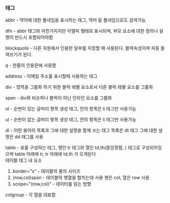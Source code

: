 ### 태그

abbr - 약어에 대한 풀네임을 표시하는 태그, 약어 밑 풀네임으로도 검색가능    
  
dfn - abbr 태그와 마찬가지지만 이탤릭 형태로 표시되며, 부모 요소에 대한 정의나 설명이 반드시 포함되어야함    

blockquote - 다른 자원에서 인용한 일부를 지정할 때 사용된다. 블럭속성이며 자동 들여쓰기가 된다.  
  
q - 한줄의 인용문에 사용함  
  
address - 이메일 주소를 표시할때 사용하는 태그  

div - 영역을 그룹화 하기 위한 블럭 레벨 요소로서 다른 블럭 레벨 요소를 그룹화  
  
span - div와 비슷하나 블럭이 아닌 인라인 요소를 그룹화    

ol - 순번이 있는 글머리 항목 생성 태그, 안의 항목은 li 태그만 사용가능  
  
ul - 순번이 없는 글머리 항목 생성 태그, 안의 항목은 li 태그만 사용가능  
  
dl - 어떤 용어의 목록과 그에 대한 설명을 함께 쓰는 태그 목록은 dt 태그 그에 대한 설명은 dd 태그를 사용  

table - 표를 구성하는 태그, 행인 tr 태그와 열인 td,th(중앙정렬, ) 태그로 구성되어있으며 table 아래에 tr, tr 아래에 td,th 가 오게된다   
테이블 태그 내 요소
 1. border="x" - 테이블의 줄의 사이즈
 2. (row,col)span - 테이블의 행열을 합치는데 사용 행은 col, 열은 row 사용  
 3. scope="(row,col)" - 데이터를 읽는 방향

colgroup - 각 열을 대표함
